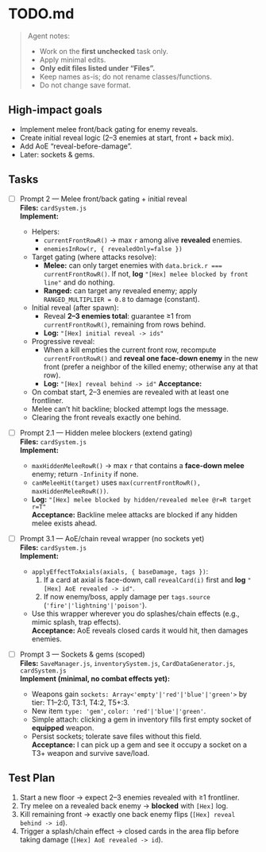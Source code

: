 # TODO.md

> Agent notes:
> - Work on the **first unchecked** task only.
> - Apply minimal edits.
> - **Only edit files listed under “Files”.**
> - Keep names as-is; do not rename classes/functions.
> - Do not change save format.

## High-impact goals
- Implement melee front/back gating for enemy reveals.
- Create initial reveal logic (2–3 enemies at start, front + back mix).
- Add AoE “reveal-before-damage”.
- Later: sockets & gems.

## Tasks

- [ ] Prompt 2 — Melee front/back gating + initial reveal  
  **Files:** `cardSystem.js`  
  **Implement:**
  - Helpers:
    - `currentFrontRowR()` → max `r` among alive **revealed** enemies.
    - `enemiesInRow(r, { revealedOnly=false })`
  - Target gating (where attacks resolve):
    - **Melee:** can only target enemies with `data.brick.r === currentFrontRowR()`. If not, **log** `"[Hex] melee blocked by front line"` and do nothing.
    - **Ranged:** can target any revealed enemy; apply `RANGED_MULTIPLIER = 0.8` to damage (constant).
  - Initial reveal (after spawn):
    - Reveal **2–3 enemies total**: guarantee ≥1 from `currentFrontRowR()`, remaining from rows behind.
    - **Log:** `"[Hex] initial reveal -> ids"`
  - Progressive reveal:
    - When a kill empties the current front row, recompute `currentFrontRowR()` and **reveal one face-down enemy** in the new front (prefer a neighbor of the killed enemy; otherwise any at that row).  
    - **Log:** `"[Hex] reveal behind -> id"`
  **Acceptance:**
  - On combat start, 2–3 enemies are revealed with at least one frontliner.
  - Melee can’t hit backline; blocked attempt logs the message.
  - Clearing the front reveals exactly one behind.

- [ ] Prompt 2.1 — Hidden melee blockers (extend gating)  
  **Files:** `cardSystem.js`  
  **Implement:**
  - `maxHiddenMeleeRowR()` → max `r` that contains a **face-down melee** enemy; return `-Infinity` if none.
  - `canMeleeHit(target)` uses `max(currentFrontRowR(), maxHiddenMeleeRowR())`.  
  - **Log:** `"[Hex] melee blocked by hidden/revealed melee @r=R target r=T"`  
  **Acceptance:** Backline melee attacks are blocked if any hidden melee exists ahead.

- [ ] Prompt 3.1 — AoE/chain reveal wrapper (no sockets yet)  
  **Files:** `cardSystem.js`  
  **Implement:**
  - `applyEffectToAxials(axials, { baseDamage, tags })`:
    1) If a card at axial is face-down, call `revealCard(i)` first and **log** `"[Hex] AoE revealed -> id"`.
    2) If now enemy/boss, apply damage per `tags.source` (`'fire'|'lightning'|'poison'`).
  - Use this wrapper wherever you do splashes/chain effects (e.g., mimic splash, trap effects).  
  **Acceptance:** AoE reveals closed cards it would hit, then damages enemies.

- [ ] Prompt 3 — Sockets & gems (scoped)  
  **Files:** `SaveManager.js`, `inventorySystem.js`, `CardDataGenerator.js`, `cardSystem.js`  
  **Implement (minimal, no combat effects yet):**
  - Weapons gain `sockets: Array<'empty'|'red'|'blue'|'green'>` by tier: T1–2:0, T3:1, T4:2, T5+:3.
  - New item `type: 'gem'`, `color: 'red'|'blue'|'green'`.
  - Simple attach: clicking a gem in inventory fills first empty socket of **equipped** weapon.
  - Persist sockets; tolerate save files without this field.  
  **Acceptance:** I can pick up a gem and see it occupy a socket on a T3+ weapon and survive save/load.

## Test Plan
1. Start a new floor → expect 2–3 enemies revealed with ≥1 frontliner.
2. Try melee on a revealed back enemy → **blocked** with `[Hex]` log.
3. Kill remaining front → exactly one back enemy flips (`[Hex] reveal behind -> id`).
4. Trigger a splash/chain effect → closed cards in the area flip before taking damage (`[Hex] AoE revealed -> id`).

